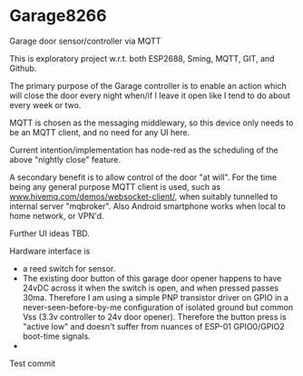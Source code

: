 # Garage8266
Garage door sensor/controller via MQTT

This is exploratory project w.r.t. both ESP2688, Sming, MQTT, GIT, and Github.

The primary purpose of the Garage controller is to enable an action which will close the door every night when/if I leave it open like I tend to do about every week or two.  

MQTT is chosen as the messaging middlewary, so this device only needs to be an MQTT client, and no need for any UI here.

Current intention/implementation has node-red as the scheduling of the above "nightly close" feature.

A secondary benefit is to allow control of the door "at will".  For the time being any general purpose MQTT client is used, such as www.hivemq.com/demos/websocket-client/, when suitably tunnelled to internal server "mqbroker".  Also Android smartphone works when local to home network, or VPN'd.

Further UI ideas TBD.

Hardware interface is 
* a reed switch for sensor.  
* The existing door button of this garage door opener happens to have 24vDC across it when the switch is open, and when pressed passes 30ma.  Therefore I am using a simple PNP transistor driver on GPIO in a never-seen-before-by-me configuration of isolated ground but common Vss (3.3v controller to 24v door opener).  Therefore the button press is "active low" and doesn't suffer from nuances of ESP-01 GPIO0/GPIO2 boot-time signals.
* 
Test commit
